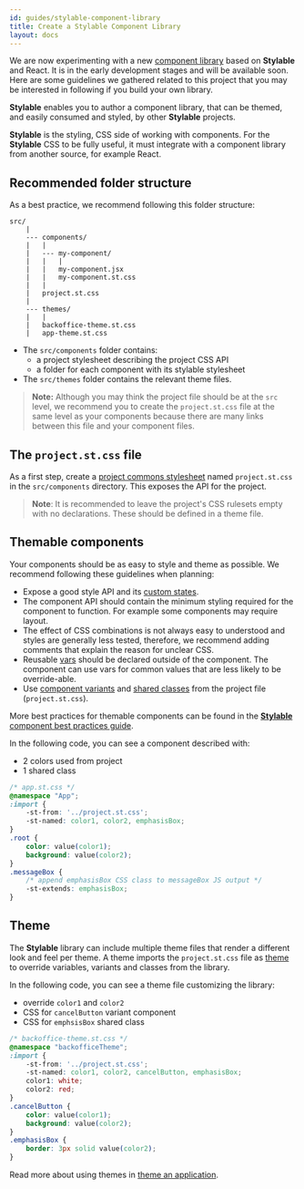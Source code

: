```yaml
---
id: guides/stylable-component-library
title: Create a Stylable Component Library
layout: docs
---
```


We are now experimenting with a new [component library](https://github.com/wix/stylable-components) based on **Stylable** and React. It is in the early development stages and will be available soon. Here are some guidelines we gathered related to this project that you may be interested in following if you build your own library.

**Stylable** enables you to author a component library, that can be themed, and easily consumed and styled, by other **Stylable** projects.  

**Stylable** is the styling, CSS side of working with components. For the **Stylable** CSS to be fully useful, it must integrate with a component library from another source, for example React.

## Recommended folder structure

As a best practice, we recommend following this folder structure:

```
src/
    |
    --- components/
    |   |
    |   --- my-component/
    |   |   |
    |   |   my-component.jsx
    |   |   my-component.st.css
    |   |
    |   project.st.css
    |
    --- themes/
    |   |
    |   backoffice-theme.st.css
    |   app-theme.st.css
```

* The `src/components` folder contains:
    * a project stylesheet describing the project CSS API
    * a folder for each component with its stylable stylesheet
* The `src/themes` folder contains the relevant theme files.

> **Note:** Although you may think the project file should be at the `src` level, we recommend you to create the `project.st.css` file at the same level as your components because there are many links between this file and your component files.

## The `project.st.css` file

As a first step, create a [project commons stylesheet](./project-commons.md) named `project.st.css` in the `src/components` directory. This exposes the API for the project. 

> **Note**:
> It is recommended to leave the project's CSS rulesets empty with no declarations. These should be defined in a theme file. 

## Themable components

Your components should be as easy to style and theme as possible. We recommend following these guidelines when planning: 

* Expose a good style API and its [custom states](../references/pseudo-classes.md). 
* The component API should contain the minimum styling required for the component to function. For example some components may require layout. 
* The effect of CSS combinations is not always easy to understood and styles are generally less tested, therefore, we recommend adding comments that explain the reason for unclear CSS.
* Reusable [vars](../references/variables.md) should be declared outside of the component. The component can use vars for common values that are less likely to be override-able.
* Use [component variants](./component-variants.md) and [shared classes](./shared-classes.md) from the project file (`project.st.css`).

More best practices for themable components can be found in the [**Stylable** component best practices guide](./stylable-component-best-practices.md).

In the following code, you can see a component described with:
* 2 colors used from project
* 1 shared class 

```css
/* app.st.css */
@namespace "App";
:import {
    -st-from: '../project.st.css';
    -st-named: color1, color2, emphasisBox;
}
.root {
    color: value(color1);
    background: value(color2);
}
.messageBox {
    /* append emphasisBox CSS class to messageBox JS output */
    -st-extends: emphasisBox;
}
```

## Theme

The **Stylable** library can include multiple theme files that render a different look and feel per theme. A theme imports the `project.st.css` file as [theme](../references/theme.md) to override variables, variants and classes from the library.

In the following code, you can see a theme file customizing the library:
* override `color1` and `color2`
* CSS for `cancelButton` variant component
* CSS for `emphsisBox` shared class

```css
/* backoffice-theme.st.css */
@namespace "backofficeTheme";
:import {
    -st-from: '../project.st.css';
    -st-named: color1, color2, cancelButton, emphasisBox;
    color1: white;
    color2: red;
}
.cancelButton {
    color: value(color1);
    background: value(color2);
}
.emphasisBox {
    border: 3px solid value(color2);
}
```

Read more about using themes in [theme an application](./stylable-application#apply-component-library-theme).


